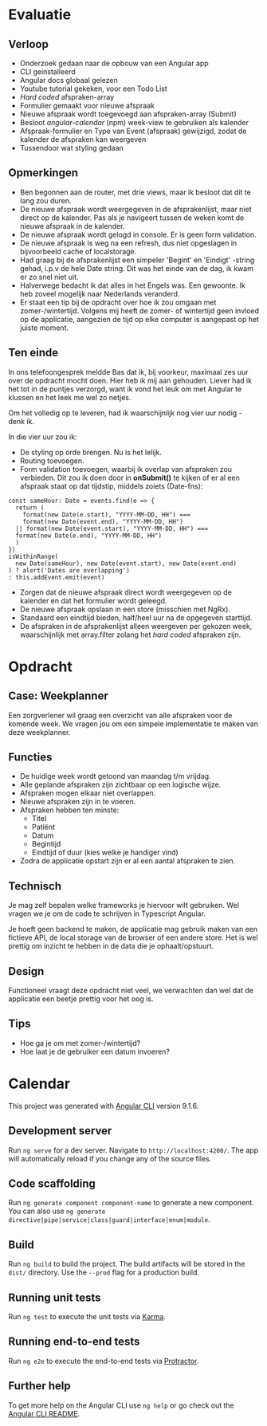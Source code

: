 # Evaluatie

## Verloop

- Onderzoek gedaan naar de opbouw van een Angular app
- CLI geinstalleerd
- Angular docs globaal gelezen
- Youtube tutorial gekeken, voor een Todo List
- _Hard coded_ afspraken-array
- Formulier gemaakt voor nieuwe afspraak
- Nieuwe afspraak wordt toegevoegd aan afspraken-array (Submit)
- Besloot _angular-calendar_ (npm) week-view te gebruiken als kalender
- Afspraak-formulier en Type van Event (afspraak) gewijzigd, zodat de kalender de afspraken kan weergeven
- Tussendoor wat styling gedaan

## Opmerkingen

- Ben begonnen aan de router, met drie views, maar ik besloot dat dit te lang zou duren.
- De nieuwe afspraak wordt weergegeven in de afsprakenlijst, maar niet direct op de kalender. Pas als je navigeert tussen de weken komt de nieuwe afspraak in de kalender.
- De nieuwe afspraak wordt gelogd in console. Er is geen form validation.
- De nieuwe afspraak is weg na een refresh, dus niet opgeslagen in bijvoorbeeld cache of localstorage.
- Had graag bij de afsprakenlijst een simpeler 'Begint' en 'Eindigt' -string gehad, i.p.v de hele Date string. Dit was het einde van de dag, ik kwam er zo snel niet uit.
- Halverwege bedacht ik dat alles in het Engels was. Een gewoonte. Ik heb zoveel mogelijk naar Nederlands veranderd.
- Er staat een tip bij de opdracht over hoe ik zou omgaan met zomer-/wintertijd. Volgens mij heeft de zomer- of wintertijd geen invloed op de applicatie, aangezien de tijd op elke computer is aangepast op het juiste moment.

## Ten einde

In ons telefoongesprek meldde Bas dat ik, bij voorkeur, maximaal zes uur over de opdracht mocht doen. Hier heb ik mij aan gehouden. Liever had ik het tot in de puntjes verzorgd, want ik vond het leuk om met Angular te klussen en het leek me wel zo netjes.

Om het volledig op te leveren, had ik waarschijnlijk nog vier uur nodig - denk ik.

In die vier uur zou ik:

- De styling op orde brengen. Nu is het lelijk.
- Routing toevoegen.
- Form validation toevoegen, waarbij ik overlap van afspraken zou verbieden. Dit zou ik doen door in **onSubmit()** te kijken of er al een afspraak staat op dat tijdstip, middels zoiets (Date-fns):

```
const sameHour: Date = events.find(e => {
  return (
    format(new Date(e.start), "YYYY-MM-DD, HH") ===
    format(new Date(event.end), "YYYY-MM-DD, HH")
  || format(new Date(event.start), "YYYY-MM-DD, HH") ===
  format(new Date(e.end), "YYYY-MM-DD, HH")
  )
})
isWithinRange(
  new Date(sameHour), new Date(event.start), new Date(event.end)
) ? alert('Dates are overlapping')
: this.addEvent.emit(event)

```

- Zorgen dat de nieuwe afspraak direct wordt weergegeven op de kalender en dat het formulier wordt geleegd.
- De nieuwe afspraak opslaan in een store (misschien met NgRx).
- Standaard een eindtijd bieden, half/heel uur na de opgegeven starttijd.
- De afspraken in de afsprakenlijst alleen weergeven per gekozen week, waarschijnlijk met array.filter zolang het _hard coded_ afspraken zijn.

# Opdracht

## Case: Weekplanner

Een zorgverlener wil graag een overzicht van alle afspraken voor de komende week. We vragen jou
om een simpele implementatie te maken van deze weekplanner.

## Functies

- De huidige week wordt getoond van maandag t/m vrijdag.
- Alle geplande afspraken zijn zichtbaar op een logische wijze.
- Afspraken mogen elkaar niet overlappen.
- Nieuwe afspraken zijn in te voeren.
- Afspraken hebben ten minste:
  - Titel
  - Patiënt
  - Datum
  - Begintijd
  - Eindtijd of duur (kies welke je handiger vind)
- Zodra de applicatie opstart zijn er al een aantal afspraken te zien.

## Technisch

Je mag zelf bepalen welke frameworks je hiervoor wilt gebruiken. Wel vragen we je om de code te
schrijven in Typescript Angular.

Je hoeft geen backend te maken, de applicatie mag gebruik maken van een fictieve API, de local
storage van de browser of een andere store. Het is wel prettig om inzicht te hebben in de data die je
ophaalt/opstuurt.

## Design

Functioneel vraagt deze opdracht niet veel, we verwachten dan wel dat de applicatie een beetje
prettig voor het oog is.

## Tips

- Hoe ga je om met zomer-/wintertijd?
- Hoe laat je de gebruiker een datum invoeren?

# Calendar

This project was generated with [Angular CLI](https://github.com/angular/angular-cli) version 9.1.6.

## Development server

Run `ng serve` for a dev server. Navigate to `http://localhost:4200/`. The app will automatically reload if you change any of the source files.

## Code scaffolding

Run `ng generate component component-name` to generate a new component. You can also use `ng generate directive|pipe|service|class|guard|interface|enum|module`.

## Build

Run `ng build` to build the project. The build artifacts will be stored in the `dist/` directory. Use the `--prod` flag for a production build.

## Running unit tests

Run `ng test` to execute the unit tests via [Karma](https://karma-runner.github.io).

## Running end-to-end tests

Run `ng e2e` to execute the end-to-end tests via [Protractor](http://www.protractortest.org/).

## Further help

To get more help on the Angular CLI use `ng help` or go check out the [Angular CLI README](https://github.com/angular/angular-cli/blob/master/README.md).
